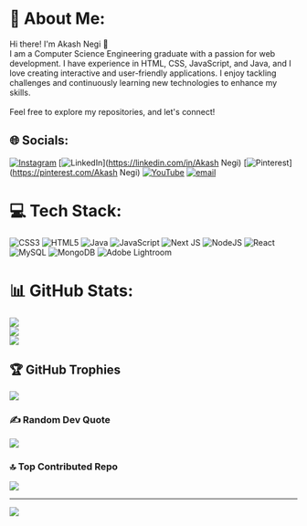 # 💫 About Me:
Hi there! I'm Akash Negi 👋<br>I am a Computer Science Engineering graduate with a passion for web development. I have experience in HTML, CSS, JavaScript, and Java, and I love creating interactive and user-friendly applications. I enjoy tackling challenges and continuously learning new technologies to enhance my skills.<br><br>Feel free to explore my repositories, and let's connect!


## 🌐 Socials:
[![Instagram](https://img.shields.io/badge/Instagram-%23E4405F.svg?logo=Instagram&logoColor=white)](https://instagram.com/akash._.negi_) [![LinkedIn](https://img.shields.io/badge/LinkedIn-%230077B5.svg?logo=linkedin&logoColor=white)](https://linkedin.com/in/Akash Negi) [![Pinterest](https://img.shields.io/badge/Pinterest-%23E60023.svg?logo=Pinterest&logoColor=white)](https://pinterest.com/Akash Negi) [![YouTube](https://img.shields.io/badge/YouTube-%23FF0000.svg?logo=YouTube&logoColor=white)](https://youtube.com/@@Kash_Soon) [![email](https://img.shields.io/badge/Email-D14836?logo=gmail&logoColor=white)](mailto:akashnegi449@gmail.com) 

# 💻 Tech Stack:
![CSS3](https://img.shields.io/badge/css3-%231572B6.svg?style=for-the-badge&logo=css3&logoColor=white) ![HTML5](https://img.shields.io/badge/html5-%23E34F26.svg?style=for-the-badge&logo=html5&logoColor=white) ![Java](https://img.shields.io/badge/java-%23ED8B00.svg?style=for-the-badge&logo=openjdk&logoColor=white) ![JavaScript](https://img.shields.io/badge/javascript-%23323330.svg?style=for-the-badge&logo=javascript&logoColor=%23F7DF1E) ![Next JS](https://img.shields.io/badge/Next-black?style=for-the-badge&logo=next.js&logoColor=white) ![NodeJS](https://img.shields.io/badge/node.js-6DA55F?style=for-the-badge&logo=node.js&logoColor=white) ![React](https://img.shields.io/badge/react-%2320232a.svg?style=for-the-badge&logo=react&logoColor=%2361DAFB) ![MySQL](https://img.shields.io/badge/mysql-4479A1.svg?style=for-the-badge&logo=mysql&logoColor=white) ![MongoDB](https://img.shields.io/badge/MongoDB-%234ea94b.svg?style=for-the-badge&logo=mongodb&logoColor=white) ![Adobe Lightroom](https://img.shields.io/badge/Adobe%20Lightroom-31A8FF.svg?style=for-the-badge&logo=Adobe%20Lightroom&logoColor=white)
# 📊 GitHub Stats:
![](https://github-readme-stats.vercel.app/api?username=Negi028&theme=dark&hide_border=false&include_all_commits=false&count_private=false)<br/>
![](https://github-readme-streak-stats.herokuapp.com/?user=Negi028&theme=dark&hide_border=false)<br/>
![](https://github-readme-stats.vercel.app/api/top-langs/?username=Negi028&theme=dark&hide_border=false&include_all_commits=false&count_private=false&layout=compact)

## 🏆 GitHub Trophies
![](https://github-profile-trophy.vercel.app/?username=Negi028&theme=radical&no-frame=false&no-bg=true&margin-w=4)

### ✍️ Random Dev Quote
![](https://quotes-github-readme.vercel.app/api?type=horizontal&theme=radical)

### 🔝 Top Contributed Repo
![](https://github-contributor-stats.vercel.app/api?username=Negi028&limit=5&theme=dark&combine_all_yearly_contributions=true)

---
[![](https://visitcount.itsvg.in/api?id=Negi028&icon=0&color=0)](https://visitcount.itsvg.in)

<!-- Proudly created with GPRM ( https://gprm.itsvg.in ) -->
